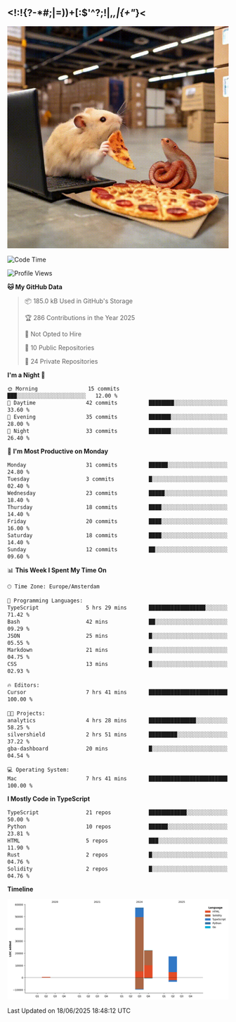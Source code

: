 ## <!:!{?-*#;|=))+[:$'^?;!|,_,|{\+"_}<

![hamster is coding in front of pc at warehouse. and then, squid eats the pizza](/public/image/0.gif)

<!--START_SECTION:waka-->
![Code Time](http://img.shields.io/badge/Code%20Time-277%20hrs%2030%20mins-blue)

![Profile Views](http://img.shields.io/badge/Profile%20Views-0-blue)

**🐱 My GitHub Data** 

> 📦 185.0 kB Used in GitHub's Storage 
 > 
> 🏆 286 Contributions in the Year 2025
 > 
> 🚫 Not Opted to Hire
 > 
> 📜 10 Public Repositories 
 > 
> 🔑 24 Private Repositories 
 > 
**I'm a Night 🦉** 

```text
🌞 Morning                15 commits          ███░░░░░░░░░░░░░░░░░░░░░░   12.00 % 
🌆 Daytime                42 commits          ████████░░░░░░░░░░░░░░░░░   33.60 % 
🌃 Evening                35 commits          ███████░░░░░░░░░░░░░░░░░░   28.00 % 
🌙 Night                  33 commits          ███████░░░░░░░░░░░░░░░░░░   26.40 % 
```
📅 **I'm Most Productive on Monday** 

```text
Monday                   31 commits          ██████░░░░░░░░░░░░░░░░░░░   24.80 % 
Tuesday                  3 commits           █░░░░░░░░░░░░░░░░░░░░░░░░   02.40 % 
Wednesday                23 commits          █████░░░░░░░░░░░░░░░░░░░░   18.40 % 
Thursday                 18 commits          ████░░░░░░░░░░░░░░░░░░░░░   14.40 % 
Friday                   20 commits          ████░░░░░░░░░░░░░░░░░░░░░   16.00 % 
Saturday                 18 commits          ████░░░░░░░░░░░░░░░░░░░░░   14.40 % 
Sunday                   12 commits          ██░░░░░░░░░░░░░░░░░░░░░░░   09.60 % 
```


📊 **This Week I Spent My Time On** 

```text
🕑︎ Time Zone: Europe/Amsterdam

💬 Programming Languages: 
TypeScript               5 hrs 29 mins       ██████████████████░░░░░░░   71.42 % 
Bash                     42 mins             ██░░░░░░░░░░░░░░░░░░░░░░░   09.29 % 
JSON                     25 mins             █░░░░░░░░░░░░░░░░░░░░░░░░   05.55 % 
Markdown                 21 mins             █░░░░░░░░░░░░░░░░░░░░░░░░   04.75 % 
CSS                      13 mins             █░░░░░░░░░░░░░░░░░░░░░░░░   02.93 % 

🔥 Editors: 
Cursor                   7 hrs 41 mins       █████████████████████████   100.00 % 

🐱‍💻 Projects: 
analytics                4 hrs 28 mins       ███████████████░░░░░░░░░░   58.25 % 
silvershield             2 hrs 51 mins       █████████░░░░░░░░░░░░░░░░   37.22 % 
gba-dashboard            20 mins             █░░░░░░░░░░░░░░░░░░░░░░░░   04.54 % 

💻 Operating System: 
Mac                      7 hrs 41 mins       █████████████████████████   100.00 % 
```

**I Mostly Code in TypeScript** 

```text
TypeScript               21 repos            ████████████░░░░░░░░░░░░░   50.00 % 
Python                   10 repos            ██████░░░░░░░░░░░░░░░░░░░   23.81 % 
HTML                     5 repos             ███░░░░░░░░░░░░░░░░░░░░░░   11.90 % 
Rust                     2 repos             █░░░░░░░░░░░░░░░░░░░░░░░░   04.76 % 
Solidity                 2 repos             █░░░░░░░░░░░░░░░░░░░░░░░░   04.76 % 
```



**Timeline**

![Lines of Code chart](https://raw.githubusercontent.com/yosui/yosui/master/assets/bar_graph.png)


 Last Updated on 18/06/2025 18:48:12 UTC
<!--END_SECTION:waka-->
